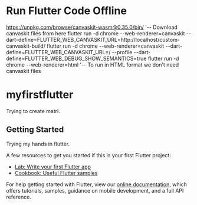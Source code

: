 # Run Flutter Code Offline 
https://unpkg.com/browse/canvaskit-wasm@0.35.0/bin/ '-- Download canvaskit files from here
flutter run -d chrome --web-renderer=canvaskit --dart-define=FLUTTER_WEB_CANVASKIT_URL=http://localhost/custom-canvaskit-build/ 
flutter run -d chrome --web-renderer=canvaskit --dart-define=FLUTTER_WEB_CANVASKIT_URL=/ --profile --dart-define=FLUTTER_WEB_DEBUG_SHOW_SEMANTICS=true 
flutter run -d chrome --web-renderer=html '-- To run in HTML format we don't need canvaskit files

# myfirstflutter
Trying to create matri.

## Getting Started

Trying my hands in flutter.

A few resources to get you started if this is your first Flutter project:

- [Lab: Write your first Flutter app](https://flutter.dev/docs/get-started/codelab)
- [Cookbook: Useful Flutter samples](https://flutter.dev/docs/cookbook)

For help getting started with Flutter, view our
[online documentation](https://flutter.dev/docs), which offers tutorials,
samples, guidance on mobile development, and a full API reference.

